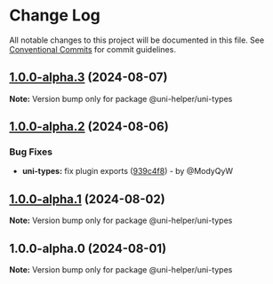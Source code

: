 # Change Log

All notable changes to this project will be documented in this file.
See [Conventional Commits](https://conventionalcommits.org) for commit guidelines.

## [1.0.0-alpha.3](https://github.com/uni-helper/uni-types/compare/v1.0.0-alpha.2...v1.0.0-alpha.3) (2024-08-07)

**Note:** Version bump only for package @uni-helper/uni-types

## [1.0.0-alpha.2](https://github.com/uni-helper/uni-types/compare/v1.0.0-alpha.1...v1.0.0-alpha.2) (2024-08-06)

### Bug Fixes

* **uni-types:** fix plugin exports ([939c4f8](https://github.com/uni-helper/uni-types/commit/939c4f8da7bf23e6bb92a771a6294ea692a17308)) - by @ModyQyW

## [1.0.0-alpha.1](https://github.com/uni-helper/uni-types/compare/v1.0.0-alpha.0...v1.0.0-alpha.1) (2024-08-02)

**Note:** Version bump only for package @uni-helper/uni-types

## 1.0.0-alpha.0 (2024-08-01)

**Note:** Version bump only for package @uni-helper/uni-types
